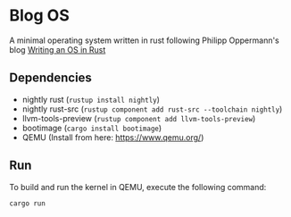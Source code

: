 # Blog OS

A minimal operating system written in rust following Philipp Oppermann's blog [Writing an OS in Rust](https://os.phil-opp.com/)

## Dependencies
- nightly rust (`rustup install nightly`)
- nightly rust-src (`rustup component add rust-src --toolchain nightly`)
- llvm-tools-preview (`rustup component add llvm-tools-preview`)
- bootimage (`cargo install bootimage`)
- QEMU (Install from here: <https://www.qemu.org/>)

## Run
To build and run the kernel in QEMU, execute the following command:

```
cargo run
```
